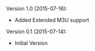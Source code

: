 Version 1.0 (2015-07-16):
* Added Extended M3U support

Version 0.1 (2015-07-14):
* Initial Version
